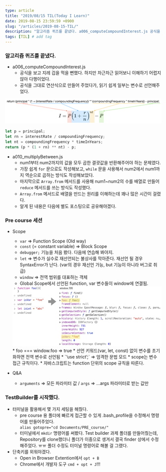```yaml
---
type: article
title: "2019/08/15 TIL(Today I Learn)"
date: 2019-08-15 23:59:59 +0900
slug: "/articles/2019-08-15-TIL/"
description: "알고리즘 퀴즈를 끝냈다. a006_computeCompoundInterest.js 공식을 보고 지레 겁을 먹을 뻔했다. 하지만 차근차근 읽어보니 이해하기 어렵지 않아 다행이었다. 공식을 그대로 연산식으로 만들어 주었다가, 읽기 쉽게 일부는 변수로 선언해주었다."
tags: [TIL] # add tag
---
```


### 알고리즘 퀴즈를 끝냈다.
* a006_computeCompoundInterest.js
  * 공식을 보고 지레 겁을 먹을 뻔했다. 하지만 차근차근 읽어보니 이해하기 어렵지 않아 다행이었다.
  * 공식을 그대로 연산식으로 만들어 주었다가, 읽기 쉽게 일부는 변수로 선언해주었다.  

 <img src="./2019-08-15-1.png">

```javascript
let p = principal;
let rn = interestRate / compoundingFrequency;
let nt = compoundingFrequency * timeInYears;
return (p * (1 + rn) ** nt) - p;
```
* a010_multiplyBetween.js
  * num1부터 num2까지의 값을 모두 곱한 결괏값을 반환해주어야 하는 문제였다.
  * 가장 쉽게 `for` 문으로도 작성해보고, `while` 문을 사용해서 num2에서 num1까지 역순으로 곱하는 방식도 작성해보았다.
  * 마지막으로 `Array.from` 메서드를 사용해 num1~num2의 수를 배열로 만들어 `reduce` 메서드를 쓰는 방식도 작성했다.
  * `Array.from` 메서드로 배열을 만드는 원리를 이해하는데 꽤나 많은 시간이 걸렸다.
  * 알게 된 내용은 다음에 별도 포스팅으로 공유해야겠다.

### Pre course 세션
* Scope
  * `var` => Function Scope (Old way)
  * `const` (= constant variable) => Block Scope
  * `debugger;` 기능을 처음 봤다. 다음에 연습해 봐야지.
  * `let` => 변수가 실수로 재선언되는 불상사를 막아준다. 재선언 될 경우 SyntaxError가 난다. (var의 경우 재선언 가능, but 기능이 아니라 버그로 취급)
  * `window` => 전역 범위를 대표하는 객체
  * Global Scope에서 선언된 function, var 변수들이 window에 연결됨.  
  <img src="./2019-08-15-2.png">
  * foo === window.foo => true
  * 선언 키워드(var, let, const) 없이 변수를 초기화하면 전역 변수로 선언됨
  * `‘use strict’;` => 엄격한 문법 모드
  * scope는 변수 접근 규칙이다.
  * 자바스크립트는 function 단위의 scope 규칙을 따른다.

* Q&A
  * `arguments` => 모든 파라미터 값 / `args` => …args 파라미터로 받는 값만

### TestBuilder를 시작했다.
* 터미널을 활용해서 몇 가지 세팅을 해줬다.
    * pre course 용 폴더에 빠르게 접근할 수 있게 .bash_profile을 수정해서 명령어를 만들어주었다.  
    `alias gotopre="cd Documents/PRE_course/"`
    * 터미널에서 `mkdir` 명령어를 써봤다. Test builder 과제 폴더를 만들어줬는데, Repository를 clone했더니 폴더가 이중으로 생겨서 결국 finder 상에서 수정해주었다. ㅠㅠ 폴더 수정도 터미널 명령어로 해볼 걸 그랬다.
* 단축키를 외워야겠다.
  * Open in Browser Extention에서 `opt + B`
  * Chrome에서 개발자 도구 `cmd + opt + J`!!!